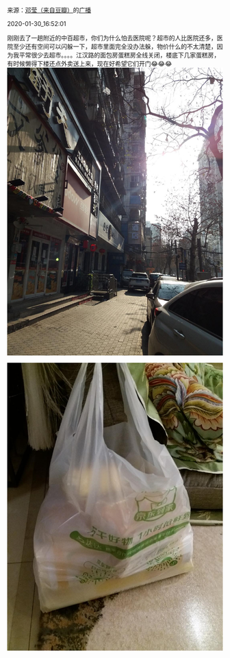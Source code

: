 来源：[邓莹（来自豆瓣）](https://www.douban.com/people/1502959/)的[广播](https://www.douban.com/people/1502959/status/2781117364/)


2020-01-30_16:52:01


刚刚去了一趟附近的中百超市，你们为什么怕去医院呢？超市的人比医院还多，医院至少还有空间可以闪躲一下，超市里面完全没办法躲，物价什么的不太清楚，因为我平常很少去超市。。。。江汉路的面包房蛋糕房全线关闭，楼底下几家蛋糕房，有时候懒得下楼还点外卖送上来，现在好希望它们开门😂😂😂
![](./pic/2020-01-30_16:52:01-邓莹的广播1.jpg)  

![](./pic/2020-01-30_16:52:01-邓莹的广播2.jpg)  

